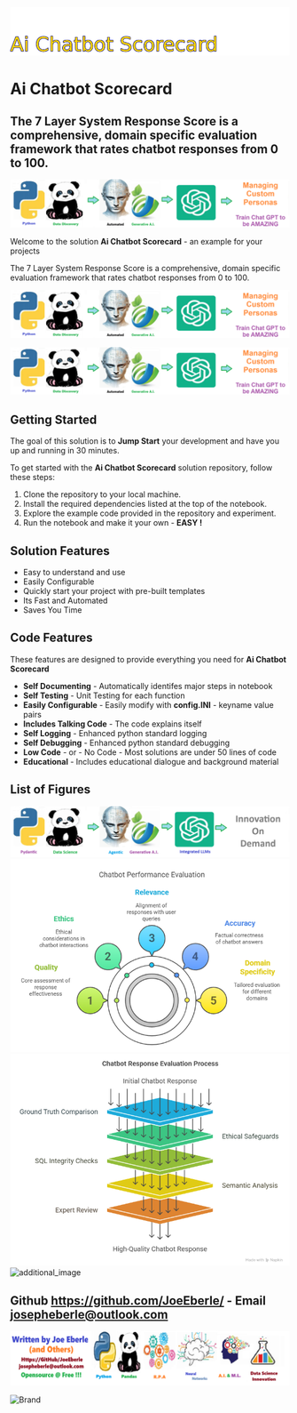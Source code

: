 ![Image image_filename](solution_sign.png)
    
# Ai Chatbot Scorecard 

## The 7 Layer System Response Score is a comprehensive, domain specific evaluation framework that rates chatbot responses from 0 to 100.

    
![Solution](code.png)

    

Welcome to the solution **Ai Chatbot Scorecard** - an example for your projects

The 7 Layer System Response Score is a comprehensive, domain specific evaluation framework that rates chatbot responses from 0 to 100.

![Solution](code.png)

    
![Solution](code.png)

    
## Getting Started

The goal of this solution is to **Jump Start** your development and have you up and running in 30 minutes. 

To get started with the **Ai Chatbot Scorecard** solution repository, follow these steps:
1. Clone the repository to your local machine.
2. Install the required dependencies listed at the top of the notebook.
3. Explore the example code provided in the repository and experiment.
4. Run the notebook and make it your own - **EASY !**
    
## Solution Features

- Easy to understand and use  
- Easily Configurable 
- Quickly start your project with pre-built templates
- Its Fast and Automated
- Saves You Time 


## Code Features

These features are designed to provide everything you need for **Ai Chatbot Scorecard** 

- **Self Documenting** - Automatically identifes major steps in notebook 
- **Self Testing** - Unit Testing for each function
- **Easily Configurable** - Easily modify with **config.INI** - keyname value pairs
- **Includes Talking Code** - The code explains itself 
- **Self Logging** - Enhanced python standard logging   
- **Self Debugging** - Enhanced python standard debugging
- **Low Code** - or - No Code  - Most solutions are under 50 lines of code
- **Educational** - Includes educational dialogue and background material

    
## List of Figures
 ![additional_image](AI_chatbot_scorecard.png)  <br>![additional_image](chartbot_performance_evaluation.png)  <br>![additional_image](evaluation_process.png)  <br>![additional_image](AI_chatbot_scorecard-checkpoint.png)  <br>
    

## Github https://github.com/JoeEberle/ - Email  josepheberle@outlook.com 
    
![Developer](developer.png)

![Brand](brand.png)
    